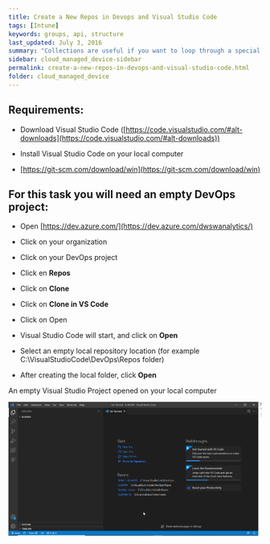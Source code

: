 ```yaml
---
title: Create a New Repos in Devops and Visual Studio Code
tags: [Intune]
keywords: groups, api, structure
last_updated: July 3, 2016
summary: "Collections are useful if you want to loop through a special folder of pages that you make available in a content API. You could also use collections if you have a set of articles that you want to treat differently from the other content, with a different layout or format."
sidebar: cloud_managed_device-sidebar
permalink: create-a-new-repos-in-devops-and-visual-studio-code.html
folder: cloud_managed_device
---
```



Requirements:
-------------

*   Download Visual Studio Code ([https://code.visualstudio.com/#alt-downloads](https://code.visualstudio.com/#alt-downloads))
    
*   Install Visual Studio Code on your local computer
    
*   [https://git-scm.com/download/win](https://git-scm.com/download/win)
    

For this task you will need an empty DevOps project:
----------------------------------------------------

*   Open [https://dev.azure.com/](https://dev.azure.com/dwswanalytics/)
    
*   Click on your organization
    
*   Click on your DevOps project
    
*   Click en **Repos**
    
*   Click on **Clone**
    
*   Click on **Clone in VS Code**
    
*   Click on Open
    
*   Visual Studio Code will start, and click on **Open**
    
*   Select an empty local repository location (for example C:\\VisualStudioCode\\DevOps\\Repos folder)
    
*   After creating the local folder, click **Open**
    

An empty Visual Studio Project opened on your local computer

![](attachments/2024177673/2025947137.png)